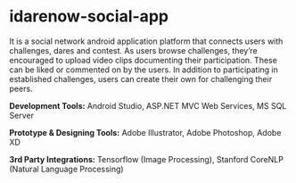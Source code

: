 # idarenow-social-app
It is a social network android application platform that connects users with challenges, dares and contest. As users browse challenges, they’re encouraged to upload video clips documenting their participation. These can be liked or commented on by the users. In addition to participating in established challenges, users can create their own for challenging their peers.

**Development Tools:** Android Studio, ASP.NET MVC Web Services, MS SQL Server

**Prototype & Designing Tools:** Adobe Illustrator, Adobe Photoshop, Adobe XD

**3rd Party Integrations:** Tensorflow (Image Processing), Stanford CoreNLP (Natural Language Processing)
